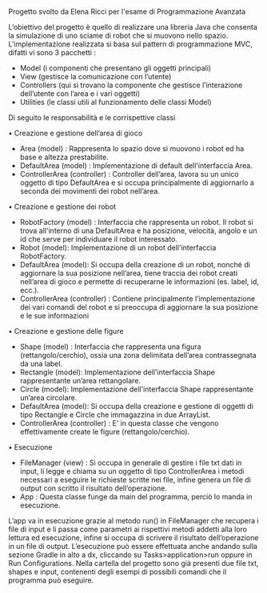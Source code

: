 Progetto svolto da Elena Ricci per l'esame di Programmazione Avanzata

L’obiettivo del progetto è quello di realizzare una libreria Java che consenta la simulazione di
uno sciame di robot che si muovono nello spazio.
L’implementazione realizzata si basa sul pattern di programmazione MVC, difatti vi sono 3 pacchetti :
- Model (i componenti che presentano gli oggetti principali)
- View (gestisce la comunicazione con l’utente)
- Controllers (qui si trovano la componente che gestisce l’interazione dell’utente con l’area e i vari oggetti)
- Utilities (le classi utili al funzionamento delle classi Model)

Di seguito le responsabilità e le corrispettive classi

•	Creazione e gestione dell’area di gioco
- Area (model) : Rappresenta lo spazio dove si muovono i robot ed ha base e altezza prestabilite.
- DefaultArea (model) : Implementazione di default dell'interfaccia Area.
- ControllerArea (controller) : Controller dell’area, lavora su un unico oggetto di tipo DefaultArea e si occupa principalmente di aggiornarlo a seconda dei movimenti dei robot nell’area.

•	Creazione e gestione dei robot
- RobotFactory (model) : Interfaccia che rappresenta un robot. Il robot si trova all'interno di una DefaultArea e ha posizione, velocità, angolo e un id che serve per individuare il robot interessato.
- Robot (model): Implementazione di un robot dell'interfaccia RobotFactory.
- DefaultArea (model): Si occupa della creazione di un robot, nonché di aggiornare la sua posizione nell’area, tiene traccia dei robot creati nell’area di gioco e permette di recuperarne le informazioni (es. label, id, ecc.).
- ControllerArea (controller) : Contiene principalmente l’implementazione dei vari comandi del robot e si preoccupa di aggiornare la sua posizione e le sue informazioni

•	Creazione e gestione delle figure
- Shape (model) : Interfaccia che rappresenta una figura (rettangolo/cerchio), ossia una zona delimitata dell’area contrassegnata da una label.
- Rectangle (model): Implementazione dell'interfaccia Shape rappresentante un’area rettangolare.
- Circle (model): Implementazione dell'interfaccia Shape rappresentante un’area circolare.
- DefaultArea (model): Si occupa della creazione e gestione di oggetti di tipo Rectangle e Circle che immagazzina in due ArrayList.
- ControllerArea (controller) : E’ in questa classe che vengono effettivamente create le figure (rettangolo/cerchio).

•	Esecuzione
- FileManager (view) : Si occupa in generale di gestire i file txt dati in input, li legge e chiama su un oggetto di tipo ControllerArea i metodi necessari a eseguire le richieste scritte nei file, infine genera un file di output con scritto il risultato dell’operazione.
- App : Questa classe funge da main del programma, perciò lo manda in esecuzione.

L’app va in esecuzione grazie al metodo run() in FileManager che recupera i file di input e li passa come parametri ai rispettivi metodi addetti alla loro lettura ed esecuzione, infine si occupa di scrivere il risultato dell’operazione in un file di output.
L’esecuzione può essere effettuata anche andando sulla sezione Gradle in alto a dx, cliccando su Tasks>application>run oppure in Run Configurations.
Nella cartella del progetto sono già presenti due file txt, shapes e input, contenenti degli esempi di possibili comandi che il programma può eseguire.
